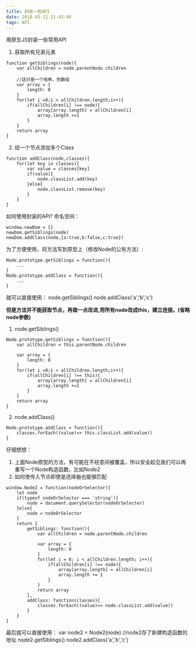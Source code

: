```yaml
---
title: 封装一些API
date: 2018-03-12 21:43:46
tags: API
---
```


用原生JS封装一些常用API

1. 获取所有兄弟元素
```
function getSiblings(node){
    var allChildren = node.parentNode.children

    //这只是一个哈希，伪数组
    var array = {
        length: 0
    }
    for(let i =0;i < allChildren.length;i++){
        if(allChildren[i] !== node){
            array[array.length] = allChildren[i]
            array.length +=1
        }
    }
    return array
}
```

2. 给一个节点添加多个Class
```
function addClass(node,classes){
    for(let key in classes){
        var value = classes[key]
        if(value){
            node.classList.add(key)
        }else{
            node.classList.remove(key)
        }
    }
}
```
<!-- more -->
如何使用封装的API?
命名空间：
```
window.newDom = {}
newDom.getSiblings(node)
newDom.addClass(node,{a:true,b:false,c:true})
```
为了方便使用，将方法写到原型上（修改Node的公有方法）:
```
Node.prototype.getSiblings = function(){
    ...
}
Node.prototype.addClass = function(){
    ...
}
```
就可以直接使用：
node.getSiblings()
node.addClass('a','b','c')

**但是方法并不能获取节点，再做一点改进,将所有node改成this，建立连接。(省略node参数)**
1. node.getSiblings()
```
Node.prototype.getSiblings = function(){
    var allChildren = this.parentNode.children

    var array = {
        length: 0
    }
    for(let i =0;i < allChildren.length;i++){
        if(allChildren[i] !== this){
            array[array.length] = allChildren[i]
            array.length +=1
        }
    }
    return array
}
```
2. node.addClass()
```
Node.prototype.addClass = function(){
    classes.forEach((value)=> this.classList.add(value))
}
```

仔细想想：
1. 上面Node原型的方法，有可能在不经意间被覆盖，所以安全起见我们可以再重写一个Node构造函数，比如Node2
2. 如何使传入节点即使是选择器也能够匹配
``` 
window.Node2 = function(nodeOrSelector){
    let node
    if(typeof nodeOrSelector === 'string'){
        node = document.querySelector(nodeOrSelector)
    }else{
        node = nodeOrSelector
    }
    return {
        getSiblings: function(){
            var allChildren = node.parentNode.children

            var array = {
                length: 0
            }
            for(let i = 0; i < allChildren.length; i++){
                if(allChildren[i] !== node){
                    array[array.length] = allChildren[i]
                    array.length += 1
                }
            }
            return array
        },
        addClass: function(classes){
            classes.forEach((value)=> node.classList.add(value))
        }
    }
}
```
最后就可以直接使用：
var node2 = Node2(node) //node2存了新建构造函数的地址
node2.getSiblings()
node2.addClass('a','b','c')

